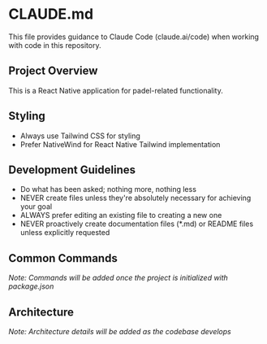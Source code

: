 # CLAUDE.md

This file provides guidance to Claude Code (claude.ai/code) when working with code in this repository.

## Project Overview
This is a React Native application for padel-related functionality.

## Styling
- Always use Tailwind CSS for styling
- Prefer NativeWind for React Native Tailwind implementation

## Development Guidelines
- Do what has been asked; nothing more, nothing less
- NEVER create files unless they're absolutely necessary for achieving your goal
- ALWAYS prefer editing an existing file to creating a new one
- NEVER proactively create documentation files (*.md) or README files unless explicitly requested

## Common Commands
*Note: Commands will be added once the project is initialized with package.json*

## Architecture
*Note: Architecture details will be added as the codebase develops*